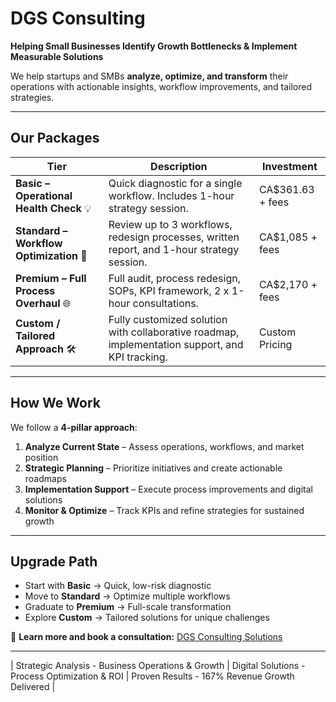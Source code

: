 # DGS Consulting

**Helping Small Businesses Identify Growth Bottlenecks & Implement Measurable Solutions**

We help startups and SMBs **analyze, optimize, and transform** their operations with actionable insights, workflow improvements, and tailored strategies.

---

## **Our Packages**

| Tier | Description | Investment |
|------|------------|------------|
| **Basic – Operational Health Check** 💡 | Quick diagnostic for a single workflow. Includes 1-hour strategy session. | CA$361.63 + fees |
| **Standard – Workflow Optimization** 🚀 | Review up to 3 workflows, redesign processes, written report, and 1-hour strategy session. | CA$1,085 + fees |
| **Premium – Full Process Overhaul** 🌐 | Full audit, process redesign, SOPs, KPI framework, 2 x 1-hour consultations. | CA$2,170 + fees |
| **Custom / Tailored Approach** 🛠 | Fully customized solution with collaborative roadmap, implementation support, and KPI tracking. | Custom Pricing |

---

## **How We Work**

We follow a **4-pillar approach**:

1. **Analyze Current State** – Assess operations, workflows, and market position  
2. **Strategic Planning** – Prioritize initiatives and create actionable roadmaps  
3. **Implementation Support** – Execute process improvements and digital solutions  
4. **Monitor & Optimize** – Track KPIs and refine strategies for sustained growth  

---

## **Upgrade Path**

- Start with **Basic** → Quick, low-risk diagnostic  
- Move to **Standard** → Optimize multiple workflows  
- Graduate to **Premium** → Full-scale transformation  
- Explore **Custom** → Tailored solutions for unique challenges  

📌 **Learn more and book a consultation:** [DGS Consulting Solutions](http://dgsconsulting.solutions)  

---

| Strategic Analysis - Business Operations & Growth | Digital Solutions - Process Optimization & ROI | Proven Results - 167% Revenue Growth Delivered |
